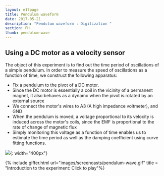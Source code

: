 ```yaml
---
layout: e17page
title: Pendulum waveform
date: 2017-05-21
description: "Pendulum waveform : Digitization "
section: PH
thumb: pendulum-wave
---
```


## Using a DC motor as a velocity sensor

The object of this experiment is to find out the time period of oscillations of a simple pendulum. In order to measure the speed of oscillations as a function of time, we construct the following apparatus:
* Fix a pendulum to the pivot of a DC motor.
* Since the DC motor is essentially a coil in the vicinity of a permanent magnet, it also behaves as a dynamo when the pivot is rotated by an external source
* We connect the motor's wires to A3 (A high impedance voltmeter), and GND
* When the pendulum is moved, a voltage proportional to its velocity is induced across the motor's coils, since the EMF is proportional to the rate of change of magnetic flux
* Simply monitoring this voltage as a function of time enables us to estimate the time period as well as the damping coefficient using curve fitting functions.


![](images/schematics/pendulum-wave.png){: width="400px"}

{% include giffer.html url="images/screencasts/pendulum-wave.gif" title = "Introduction to the experiment: Click to play"%}


